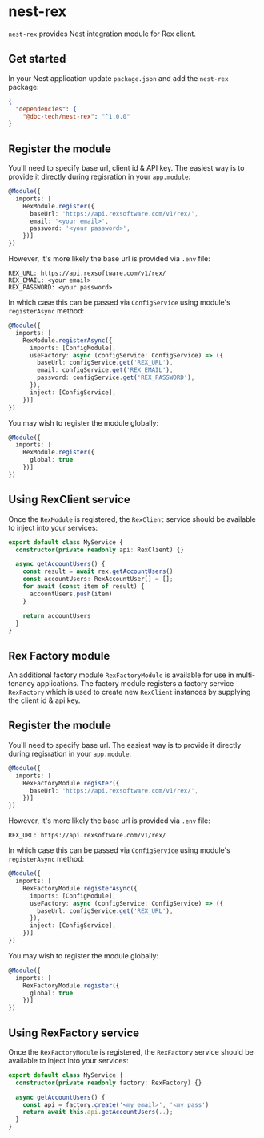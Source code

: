# nest-rex

`nest-rex` provides Nest integration module for Rex client.

## Get started

In your Nest application update `package.json` and add the `nest-rex` package:

```json
{
  "dependencies": {
    "@dbc-tech/nest-rex": "^1.0.0"
}
```

## Register the module

You'll need to specify base url, client id & API key. The easiest way is to provide it directly during regisration in your `app.module`:

```typescript
@Module({
  imports: [
    RexModule.register({
      baseUrl: 'https://api.rexsoftware.com/v1/rex/',
      email: '<your email>',
      password: '<your password>',
    })]
})
```

However, it's more likely the base url is provided via `.env` file:

```
REX_URL: https://api.rexsoftware.com/v1/rex/
REX_EMAIL: <your email>
REX_PASSWORD: <your password>
```

In which case this can be passed via `ConfigService` using module's `registerAsync` method:

```typescript
@Module({
  imports: [
    RexModule.registerAsync({
      imports: [ConfigModule],
      useFactory: async (configService: ConfigService) => ({
        baseUrl: configService.get('REX_URL'),
        email: configService.get('REX_EMAIL'),
        password: configService.get('REX_PASSWORD'),
      }),
      inject: [ConfigService],
    })]
})
```

You may wish to register the module globally:

```typescript
@Module({
  imports: [
    RexModule.register({
      global: true
    })]
})
```

## Using RexClient service

Once the `RexModule` is registered, the `RexClient` service should be available to inject into your services:

```typescript
export default class MyService {
  constructor(private readonly api: RexClient) {}

  async getAccountUsers() {
    const result = await rex.getAccountUsers()
    const accountUsers: RexAccountUser[] = [];
    for await (const item of result) {
      accountUsers.push(item)
    }

    return accountUsers
  }
}
```

## Rex Factory module

An additional factory module `RexFactoryModule` is available for use in multi-tenancy applications. The factory module registers a factory service `RexFactory` which is used to create new `RexClient` instances by supplying the client id & api key.

## Register the module

You'll need to specify base url. The easiest way is to provide it directly during regisration in your `app.module`:

```typescript
@Module({
  imports: [
    RexFactoryModule.register({
      baseUrl: 'https://api.rexsoftware.com/v1/rex/',
    })]
})
```

However, it's more likely the base url is provided via `.env` file:

```
REX_URL: https://api.rexsoftware.com/v1/rex/
```

In which case this can be passed via `ConfigService` using module's `registerAsync` method:

```typescript
@Module({
  imports: [
    RexFactoryModule.registerAsync({
      imports: [ConfigModule],
      useFactory: async (configService: ConfigService) => ({
        baseUrl: configService.get('REX_URL'),
      }),
      inject: [ConfigService],
    })]
})
```

You may wish to register the module globally:

```typescript
@Module({
  imports: [
    RexFactoryModule.register({
      global: true
    })]
})
```

## Using RexFactory service

Once the `RexFactoryModule` is registered, the `RexFactory` service should be available to inject into your services:

```typescript
export default class MyService {
  constructor(private readonly factory: RexFactory) {}

  async getAccountUsers() {
    const api = factory.create('<my email>', '<my pass')
    return await this.api.getAccountUsers(..);
  }
}
```
